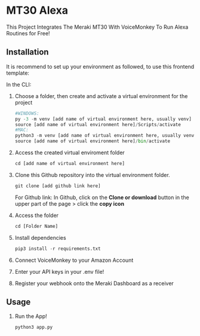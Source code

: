 # MT30 Alexa
This Project Integrates The Meraki MT30 With VoiceMonkey To Run Alexa Routines for Free!

## Installation

It is recommend to set up your environment as followed, to use this frontend template:

In the CLI:
1.	Choose a folder, then create and activate a virtual environment for the project
    ```python
    #WINDOWS:
    py -3 -m venv [add name of virtual environment here, usually venv] 
    source [add name of virtual environment here]/Scripts/activate
    #MAC:
    python3 -m venv [add name of virtual environment here, usually venv] 
    source [add name of virtual environment here]/bin/activate
    ```

2. Access the created virtual enviroment folder
    ```python
    cd [add name of virtual environment here] 
    ```

3.	Clone this Github repository into the virtual environment folder.
    ```python
    git clone [add github link here]
    ```
    For Github link: 
        In Github, click on the **Clone or download** button in the upper part of the page > click the **copy icon**
    
4. Access the folder 
    ```python
    cd [Folder Name]
    ```

5.	Install dependencies
    ```python
    pip3 install -r requirements.txt
    ```
6. Connect VoiceMonkey to your Amazon Account

7. Enter your API keys in your .env file!

8. Register your webhook onto the Meraki Dashboard as a receiver


## Usage
1.	Run the App!
    ```python
    python3 app.py
    ```

